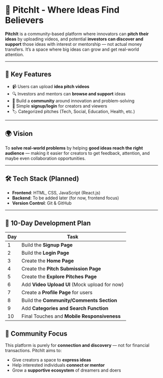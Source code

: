 # 🎤 PitchIt - Where Ideas Find Believers

**PitchIt** is a community-based platform where innovators can **pitch their ideas** by uploading videos, and potential **investors can discover and support** those ideas with interest or mentorship — not actual money transfers. It’s a space where big ideas can grow and get real-world attention.

---

## 🌟 Key Features

- 📹 Users can upload **idea pitch videos**
- 🔍 Investors and mentors can **browse and support** ideas
- 💬 Build a **community** around innovation and problem-solving
- 👥 Simple **signup/login** for creators and viewers
- 🏷️ Categorized pitches (Tech, Social, Education, Health, etc.)

---

## 🌍 Vision

To **solve real-world problems** by helping **good ideas reach the right audience** — making it easier for creators to get feedback, attention, and maybe even collaboration opportunities.

---

## 🛠️ Tech Stack (Planned)

- **Frontend**: HTML, CSS, JavaScript (React.js)
- **Backend**: To be added later (for now, frontend focus)
- **Version Control**: Git & GitHub

---

## 📅 10-Day Development Plan

| Day | Task                                       |
|-----|--------------------------------------------|
| 1   | Build the **Signup Page**                  |
| 2   | Build the **Login Page**                   |
| 3   | Create the **Home Page**                   |
| 4   | Create the **Pitch Submission Page**       |
| 5   | Create the **Explore Pitches Page**        |
| 6   | Add **Video Upload UI** (Mock upload for now) |
| 7   | Create a **Profile Page** for users        |
| 8   | Build the **Community/Comments Section**   |
| 9   | Add **Categories and Search Function**     |
| 10  | Final Touches and **Mobile Responsiveness**|



## 🤝 Community Focus

This platform is purely for **connection and discovery** — not for financial transactions. PitchIt aims to:

- Give creators a space to **express ideas**
- Help interested individuals **connect or mentor**
- Grow a **supportive ecosystem** of dreamers and doers



